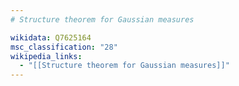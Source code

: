 ```yaml
---
# Structure theorem for Gaussian measures

wikidata: Q7625164
msc_classification: "28"
wikipedia_links:
  - "[[Structure theorem for Gaussian measures]]"
---
```


